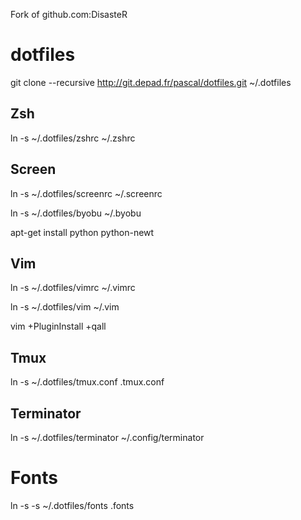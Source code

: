 Fork of github.com:DisasteR

# dotfiles
git clone --recursive http://git.depad.fr/pascal/dotfiles.git ~/.dotfiles

## Zsh
ln -s ~/.dotfiles/zshrc ~/.zshrc

## Screen
ln -s ~/.dotfiles/screenrc ~/.screenrc

ln -s ~/.dotfiles/byobu ~/.byobu

apt-get install python python-newt

## Vim
ln -s ~/.dotfiles/vimrc ~/.vimrc

ln -s ~/.dotfiles/vim ~/.vim

vim +PluginInstall +qall

## Tmux
ln -s ~/.dotfiles/tmux.conf .tmux.conf

## Terminator
ln -s ~/.dotfiles/terminator ~/.config/terminator

# Fonts
ln -s -s ~/.dotfiles/fonts .fonts
